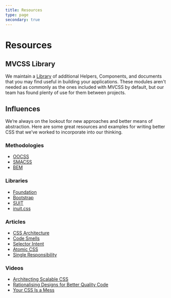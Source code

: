 ```yaml
---
title: Resources
type: page
secondary: true
---
```


Resources
=========

MVCSS Library
-------------

We maintain a [Library][library] of additional Helpers, Components, and documents that you may find useful in building your applications. These modules aren't needed as commonly as the ones included with MVCSS by default, but our team has found plenty of use for them between projects.


Influences
----------

We’re always on the lookout for new approaches and better means of abstraction. Here are some great resources and examples for writing better CSS that we’ve worked to incorporate into our thinking.


### Methodologies

- [OOCSS](http://oocss.org)
- [SMACSS](http://smacss.com)
- [BEM](http://bem.info/method)

### Libraries

- [Foundation](http://foundation.zurb.com)
- [Bootstrap](http://getbootstrap.com)
- [SUIT](https://github.com/suitcss/suit)
- [inuit.css](https://github.com/csswizardry/inuit.css)

### Articles

- [CSS Architecture](http://philipwalton.com/articles/css-architecture/)
- [Code Smells](http://csswizardry.com/2012/11/code-smells-in-css)
- [Selector Intent](http://csswizardry.com/2012/07/shoot-to-kill-css-selector-intent)
- [Atomic CSS](http://coding.smashingmagazine.com/2013/10/21/challenging-css-best-practices-atomic-approach)
- [Single Responsibility](http://drewbarontini.com/articles/single-responsibility/)

### Videos

- [Architecting Scalable CSS](https://vimeo.com/70041549)
- [Rationalising Designs for Better Quality Code](https://vimeo.com/78899870)
- [Your CSS Is a Mess](https://vimeo.com/61755493)


[library]: https://github.com/mvcss/library
